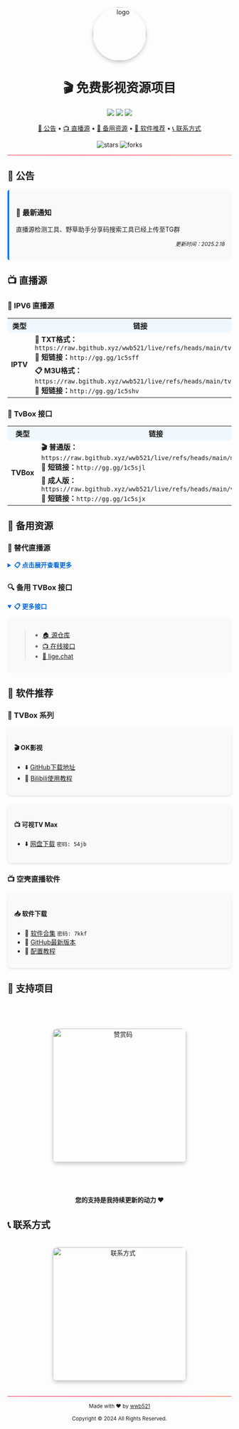 <div align="center">
  <img src="https://raw.githubusercontent.com/wwb521/live/refs/heads/main/ys.ico" alt="logo" width="120px" style="border-radius: 50%; box-shadow: 0 4px 8px rgba(0,0,0,0.2);"/>
  
  # 🎬 免费影视资源项目
  
  [![](https://img.shields.io/badge/永久-免费-brightgreen.svg)](https://github.com/wwb521/live)
  [![](https://img.shields.io/badge/完全-开源-orange.svg)](https://github.com/wwb521/live)
  [![](https://img.shields.io/badge/持续-更新-blue.svg)](https://github.com/wwb521/live)

  <p align="center">
    <a href="#公告">📢 公告</a> • 
    <a href="#直播源">📺 直播源</a> • 
    <a href="#备用资源">🎯 备用资源</a> • 
    <a href="#软件推荐">📱 软件推荐</a> •
    <a href="#联系方式">📞 联系方式</a>
  </p>

  <p align="center">
    <img src="https://img.shields.io/github/stars/wwb521/live?style=social" alt="stars">
    <img src="https://img.shields.io/github/forks/wwb521/live?style=social" alt="forks">
  </p>
</div>

<hr style="height:2px; border-width:0; background: linear-gradient(to right, #f78ca0, #f9748f, #fd868c, #fe9a8b)">

## 📢 公告

<div style="background-color: #f8f9fa; border-left: 4px solid #007bff; padding: 15px; border-radius: 5px;">
  <h3>🔔 最新通知</h3>
  <p>直播源检测工具、野草助手分享码搜索工具已经上传至TG群</p>
  <p align="right"><sub><i>更新时间：2025.2.18</i></sub></p>
</div>

## 📺 直播源

### 🌟 IPV6 直播源

<table>
  <tr>
    <th width="15%" align="center" style="background-color: #f0f8ff;">类型</th>
    <th width="85%" align="center" style="background-color: #f0f8ff;">链接</th>
  </tr>
  <tr>
    <td align="center" rowspan="2"><b>IPTV</b></td>
    <td>
      <b>📄 TXT格式：</b><br>
      <code>https://raw.bgithub.xyz/wwb521/live/refs/heads/main/tv.txt</code><br>
      <b>🔗 短链接：</b><code>http://gg.gg/1c5sff</code>
    </td>
  </tr>
  <tr>
    <td>
      <b>📋 M3U格式：</b><br>
      <code>https://raw.bgithub.xyz/wwb521/live/refs/heads/main/tv.m3u</code><br>
      <b>🔗 短链接：</b><code>http://gg.gg/1c5shv</code>
    </td>
  </tr>
</table>

### 📱 TvBox 接口

<table>
  <tr>
    <th width="15%" align="center" style="background-color: #f0f8ff;">类型</th>
    <th width="85%" align="center" style="background-color: #f0f8ff;">链接</th>
  </tr>
  <tr>
    <td align="center" rowspan="2"><b>TVBox</b></td>
    <td>
      <b>🎬 普通版：</b><br>
      <code>https://raw.bgithub.xyz/wwb521/live/refs/heads/main/movies.json</code><br>
      <b>🔗 短链接：</b><code>http://gg.gg/1c5sjl</code>
    </td>
  </tr>
  <tr>
    <td>
      <b>🔞 成人版：</b><br>
      <code>https://raw.bgithub.xyz/wwb521/live/refs/heads/main/video.json</code><br>
      <b>🔗 短链接：</b><code>http://gg.gg/1c5sjx</code>
    </td>
  </tr>
</table>

## 🎯 备用资源

### 📌 替代直播源

<details>
<summary style="cursor: pointer; font-weight: bold; color: #0366d6;">📋 点击展开查看更多</summary>
<div style="padding: 15px; background-color: #f8f9fa; border-radius: 5px; margin-top: 10px;">

- 📥 [网盘下载](https://wwt.lanzouj.com/b00xxqs6h) `密码: 7r7h`
- 🌐 [在线直播](https://lyrics.run/my-tv.html)
- 📱 优质开源项目:
  - [![](https://img.shields.io/badge/GitHub-HTWMedia/HTV-brightgreen)](https://github.com/HTWMedia/HTV)
  - [![](https://img.shields.io/badge/GitHub-SimpleTV-orange)](https://github.com/Potato-66/SimpleTV)
  - [![](https://img.shields.io/badge/GitHub-My_TV-blue)](https://github.com/yaoxieyoulei/my_tv)

</div>
</details>

### 🔍 备用 TVBox 接口

<details open>
<summary style="cursor: pointer; font-weight: bold; color: #0366d6;">📋 更多接口</summary>
<div style="padding: 15px; background-color: #f8f9fa; border-radius: 5px; margin-top: 10px;">

> - [🏠 源仓库](https://cyuan.netlify.app/)
> - [📺 在线接口](https://xn--sss604efuw.com/)
> - [🔗 lige.chat](https://www.lige.chat)

</div>
</details>

## 📱 软件推荐

### 💫 TVBox 系列

<div style="display: flex; flex-wrap: wrap; gap: 20px; margin-bottom: 20px;">
  <div style="flex: 1; min-width: 300px; background-color: #f8f9fa; border-radius: 8px; padding: 15px; box-shadow: 0 2px 4px rgba(0,0,0,0.1);">
    <h4>🎬 OK影视</h4>
    <ul>
      <li>⬇️ <a href="https://github.com/FongMi/Release">GitHub下载地址</a></li>
      <li>📖 <a href="https://www.bilibili.com/video/BV13w411t7dM/">Bilibili使用教程</a></li>
    </ul>
  </div>
  
  <div style="flex: 1; min-width: 300px; background-color: #f8f9fa; border-radius: 8px; padding: 15px; box-shadow: 0 2px 4px rgba(0,0,0,0.1);">
    <h4>📺 可视TV Max</h4>
    <ul>
      <li>⬇️ <a href="https://wwc.lanzoub.com/b0es81t8j">网盘下载</a> <code>密码: 54jb</code></li>
    </ul>
  </div>
</div>

### 📺 空壳直播软件

<div style="background-color: #f8f9fa; border-radius: 8px; padding: 15px; box-shadow: 0 2px 4px rgba(0,0,0,0.1);">
  <h4>📥 软件下载</h4>
  <ul>
    <li>🔧 <a href="https://wwt.lanzouj.com/b00y2bymj">软件合集</a> <code>密码: 7kkf</code></li>
    <li>📱 <a href="https://github.com/lizongying/my-tv-0/releases">GitHub最新版本</a></li>
    <li>📖 <a href="https://www.bilibili.com/video/BV1cM4m117sB/">配置教程</a></li>
  </ul>
</div>

## 🤝 支持项目

<div align="center">
  <img src="https://raw.githubusercontent.com/wwb521/live/refs/heads/main/pay.jpeg" width="300px" alt="赞赏码" style="border-radius: 10px; box-shadow: 0 4px 8px rgba(0,0,0,0.2); margin: 60px 0;"/>
  <p><b>您的支持是我持续更新的动力 ❤️</b></p>
</div>

## 📞 联系方式

<div align="center">
  <img src="https://raw.githubusercontent.com/wwb521/live/refs/heads/main/lx.png" width="300px" alt="联系方式" style="border-radius: 10px; box-shadow: 0 4px 8px rgba(0,0,0,0.2); margin: 20px 0;"/>
</div>
</div>

<hr style="height:2px; border-width:0; background: linear-gradient(to right, #f78ca0, #f9748f, #fd868c, #fe9a8b)">

<div align="center">
  <p>
    <sub>Made with ❤️ by <a href="https://github.com/wwb521">wwb521</a></sub>
  </p>
  <p>
    <sub>Copyright © 2024 All Rights Reserved.</sub>
  </p>
</div>

